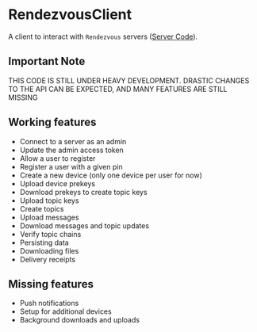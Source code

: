 # RendezvousClient

A client to interact with `Rendezvous` servers ([Server Code](https:/github.com/christophhagen/RendezvousServer)).

## Important Note

THIS CODE IS STILL UNDER HEAVY DEVELOPMENT. DRASTIC CHANGES TO THE API CAN BE EXPECTED, AND MANY FEATURES ARE STILL MISSING

## Working features

- Connect to a server as an admin
- Update the admin access token
- Allow a user to register
- Register a user with a given pin
- Create a new device (only one device per user for now)
- Upload device prekeys
- Download prekeys to create topic keys
- Upload topic keys
- Create topics
- Upload messages
- Download messages and topic updates
- Verify topic chains
- Persisting data
- Downloading files
- Delivery receipts

## Missing features

- Push notifications
- Setup for additional devices
- Background downloads and uploads

